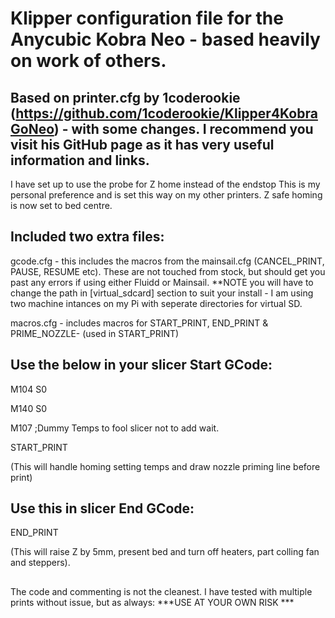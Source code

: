 # Klipper configuration file for the Anycubic Kobra Neo - based heavily on work of others.

## Based on printer.cfg by 1coderookie (https://github.com/1coderookie/Klipper4KobraGoNeo) - with some changes. I recommend you visit his GitHub page as it has very useful information and links.

I have set up to use the probe for Z home instead of the endstop This is my personal preference and is set this way on my other printers. Z safe homing is now set to bed centre.

## Included two extra files:

gcode.cfg - this includes the macros from the mainsail.cfg (CANCEL_PRINT, PAUSE, RESUME etc). These are not touched from stock, but should get you past any errors if using either Fluidd or Mainsail. **NOTE you will have to change the path in [virtual_sdcard] section to suit your install - I am using two machine intances on my Pi with seperate directories for virtual SD.

macros.cfg - includes macros for START_PRINT, END_PRINT & PRIME_NOZZLE- (used in START_PRINT)

## Use the below in your slicer Start GCode:

M104 S0

M140 S0

M107 ;Dummy Temps to fool slicer not to add wait.

START_PRINT

(This will handle homing setting temps and draw nozzle priming line before print)

## Use this in slicer End GCode:

END_PRINT

(This will raise Z by 5mm, present bed and turn off heaters, part colling fan and steppers).
##
The code and commenting is not the cleanest. I have tested with multiple prints without issue, but as always: 
***USE AT YOUR OWN RISK ***
